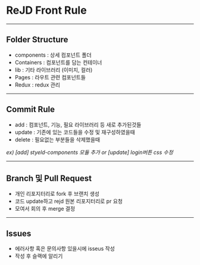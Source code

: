 # ReJD Front Rule

---

## Folder Structure

- components : 상세 컴포넌트 폴더
- Containers : 컴포넌트를 담는 컨테이너
- lib : 기타 라이브러리 (이미지, 컬러)
- Pages : 라우트 관련 컴포넌트들
- Redux : redux 관리

---

## Commit Rule

- add : 컴포넌트, 기능, 필요 라이브러리 등 새로 추가된것들
- update : 기존에 있는 코드들을 수정 및 재구성하였을때
- delete : 필요없는 부분들을 삭제했을때

_ex) [add] styeld-components 모듈 추가 or [update] login버튼 css 수정_

---

## Branch 및 Pull Request

- 개인 리포지터리로 fork 후 브랜치 생성
- 코드 update하고 rejd 원본 리포지터리로 pr 요청
- 모여서 회의 후 merge 결정

---

## Issues

- 에러사항 혹은 문의사항 있을시에 isseus 작성
- 작성 후 슬랙에 알리기
